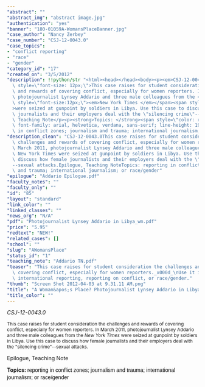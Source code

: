 ```yaml
---
"abstract": ""
"abstract_img": "abstract image.jpg"
"authentication": "yes"
"banner": "180-01059A-WomansPlaceBanner.jpg"
"case_author": "Nancy Zerbey"
"case_number": "CSJ-12-0043.0"
"case_topics":
- "conflict reporting"
- "race"
- "gender"
"category_id": "17"
"created_on": "3/5/2012"
"description": !!python/str "<html><head></head><body><p><em>CSJ-12-0043.0</em></p><p><span\
  \ style=\"font-size: 12px;\">This case raises for student consideration the challenges\
  \ and rewards of covering conflict, especially for women reporters. In March 2011,\
  \ photojournalist Lynsey Addario and three male colleagues from the </span><span\
  \ style=\"font-size:12px;\"><em>New York Times </em></span><span style=\"font-size:12px;\"\
  >were seized at gunpoint by soldiers in Libya. Use this case to discuss how female\
  \ journalists and their employers deal with the \"silencing crime\"--sexual attacks.</span></p><p>Epilogue,\
  \ Teaching Note</p><p><strong>Topics: </strong><span style=\"color: rgb(0, 0, 0);\
  \ font-family: arial, helvetica, verdana, sans-serif; line-height: 19px;\">reporting\
  \ in conflict zones; journalism and trauma; international journalism; or race/gender</span></p></body></html>"
"description_clean": "CSJ-12-0043.0This case raises for student consideration the\
  \ challenges and rewards of covering conflict, especially for women reporters. In\
  \ March 2011, photojournalist Lynsey Addario and three male colleagues from the\
  \ New York Times were seized at gunpoint by soldiers in Libya. Use this case to\
  \ discuss how female journalists and their employers deal with the \"silencing crime\"\
  --sexual attacks.Epilogue, Teaching NoteTopics: reporting in conflict zones; journalism\
  \ and trauma; international journalism; or race/gender"
"epilogue": "Addario Epilogue.pdf"
"faculty_notes": ""
"faculty_only": ""
"id": "85"
"layout": "standard"
"link_color": ""
"linked_classes": ""
"news_org": "N/A"
"pdf": "Photojournalist Lynsey Addario in Libya_wm.pdf"
"price": "5.95"
"redtext": "NEW!"
"related_cases": []
"school": ""
"slug": "AWomansPlace"
"status_id": "1"
"teaching_note": "Addario TN.pdf"
"teaser": "This case raises for student consideration the challenges and rewards of\
  \ covering conflict, especially for women reporters._x000d_\nUse it in courses on\
  \ international reporting, reporting on conflict, or race/gender."
"thumb": "Screen Shot 2012-04-03 at 9.31.11 AM.png"
"title": "A Woman&apos;s Place? Photojournalist Lynsey Addario in Libya"
"title_color": ""
---
```

<html><head></head><body><p><em>CSJ-12-0043.0</em></p><p><span style="font-size: 12px;">This case raises for student consideration the challenges and rewards of covering conflict, especially for women reporters. In March 2011, photojournalist Lynsey Addario and three male colleagues from the </span><span style="font-size:12px;"><em>New York Times </em></span><span style="font-size:12px;">were seized at gunpoint by soldiers in Libya. Use this case to discuss how female journalists and their employers deal with the "silencing crime"--sexual attacks.</span></p><p>Epilogue, Teaching Note</p><p><strong>Topics: </strong><span style="color: rgb(0, 0, 0); font-family: arial, helvetica, verdana, sans-serif; line-height: 19px;">reporting in conflict zones; journalism and trauma; international journalism; or race/gender</span></p></body></html>
